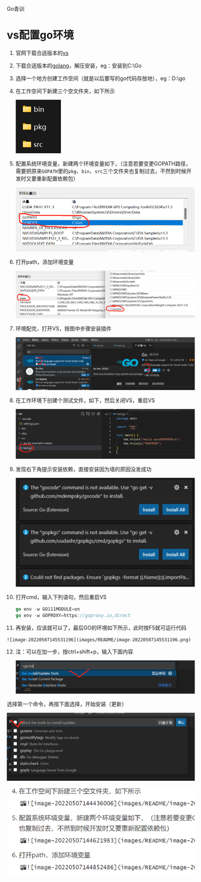 Go青训

# vs配置go环境

1. 官网下载合适版本的[vs](https://code.visualstudio.com/)

2. 下载合适版本的[golang](https://golang.google.cn/dl/)，解压安装，eg：安装到C:\\Go

3. 选择一个地方创建工作空间（就是以后要写的go代码存放地），eg：D:\\go

4. 在工作空间下新建三个空文件夹，如下所示 

   ![image-20220507144436006](images/README/image-20220507144436006.png)

5. 配置系统环境变量，新建两个环境变量如下，（注意若要变更GOPATH路径，需要把原来`GOPATH`里的`pkg`、`bin`、`src`三个文件夹也复制过去，不然到时候开发时又要重新配置依赖包）

   ![image-20220507144621983](images/README/image-20220507144621983.png)

6. 打开path，添加环境变量

   ![image-20220507144852486](images/README/image-20220507144852486.png)

7. 环境配完，打开VS，按图中步骤安装插件

   ![image-20220507144958145](images/README/image-20220507144958145.png)

8. 在工作环境下创建个测试文件，如下，然后关闭VS，重启VS

   ![image-20220507145119931](images/README/image-20220507145119931.png)

9. 发现右下角提示安装依赖，直接安装因为墙的原因没发成功

   ![image-20220507145228748](images/README/image-20220507145228748.png)

10. 打开cmd，输入下列语句，然后重启VS

    ```go
    go env -w GO111MODULE=on
    go env -w GOPROXY=https://goproxy.io,direct
    ```

11.  再安装，应该就可以了，最后GO的环境如下所示，此时按F5就可运行代码

    ![image-20220507145531196](images/README/image-20220507145531196.png)

12. 注：可以在加一步，按ctrl+shift+p，输入下面内容

    ![image-20220507145709214](images/README/image-20220507145709214.png)

选择第一个命令，再按下面选择，开始安装（更新）

![image-20220507145729912](images/README/image-20220507145729912.png)



![image-20220507151102566](images/image-20220507151102566.png)
